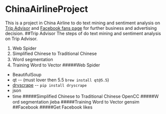# ChinaAirlineProject
This is a project in China Airline to do text mining and sentiment analysis on [Trip Advisor](https://www.tripadvisor.com.tw/Airline_Review-d8729049-Reviews-Cheap-Flights-China-Airlines) and [Facebook fans page](https://www.facebook.com/chinaairlines.travelchannel/?fref=ts) for further business and advertising decision.
##Trip Advisor
The steps of do text mining and sentiment analysis on Trip Advisor.
1. Web Spider
2. Simplified Chinese to Traditional Chinese
3. Ｗord segmentation
4. Training Word to Vector
#####Web Spider
- BeautifulSoup
- qt -- (must lover then 5.5 `brew install qt@5.5`)
- [dryscrape](http://dryscrape.readthedocs.io/en/latest/installation.html) -- `pip install dryscrape`
- json
- time
#####Simplified Chinese to Traditional Chinese
OpenCC
#####Ｗord segmentation
jieba
#####Training Word to Vector
gensim
##Facebook
#####Get Facebook likes
